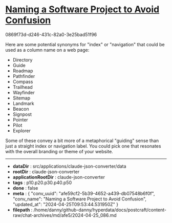 # [Naming a Software Project to Avoid Confusion](https://claude.ai/chat/afe59cf2-5b39-4652-a439-db07548b6f0f)

0869f73d-d246-431c-82a0-3e25bad51f96

 Here are some potential synonyms for "index" or "navigation" that could be used as a column name on a web page:

- Directory
- Guide
- Roadmap
- Pathfinder
- Compass
- Trailhead
- Wayfinder
- Sitemap
- Landmark
- Beacon
- Signpost
- Pointer
- Pilot
- Explorer

Some of these convey a bit more of a metaphorical "guiding" sense than just a straight index or navigation label. You could pick one that resonates with the overall branding or theme of your website.

---

* **dataDir** : src/applications/claude-json-converter/data
* **rootDir** : claude-json-converter
* **applicationRootDir** : claude-json-converter
* **tags** : p10.p20.p30.p40.p50
* **done** : false
* **meta** : {
  "conv_uuid": "afe59cf2-5b39-4652-a439-db07548b6f0f",
  "conv_name": "Naming a Software Project to Avoid Confusion",
  "updated_at": "2024-04-25T09:53:44.531950Z"
}
* **filepath** : /home/danny/github-danny/hyperdata/docs/postcraft/content-raw/chat-archives/md/afe5/2024-04-25_086.md